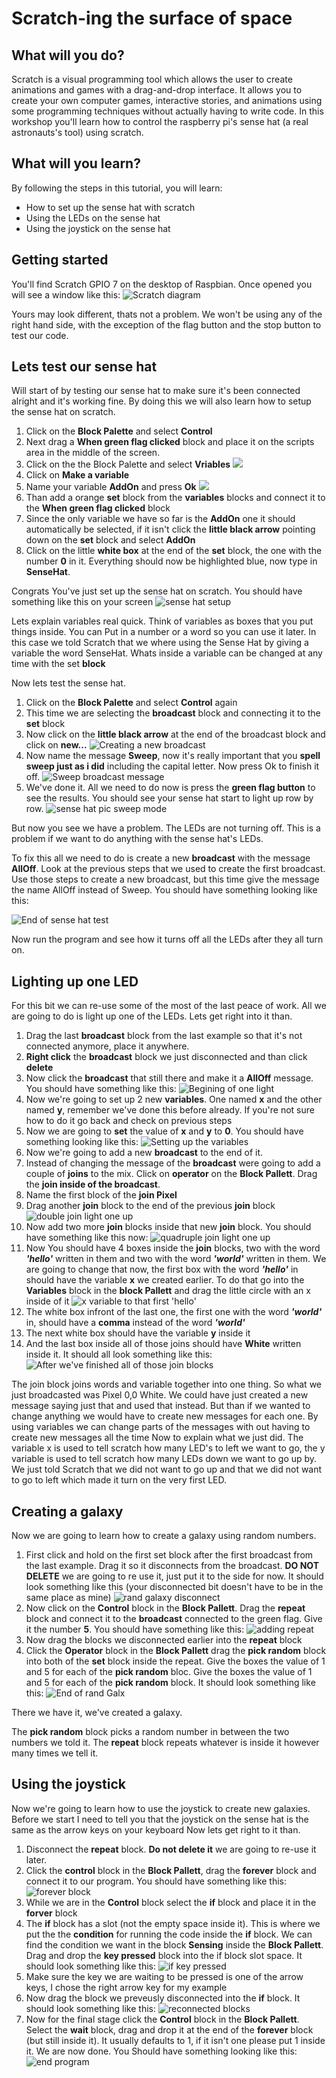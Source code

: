 # Scratch-ing the surface of space
## What will you do?
Scratch is a visual programming tool which allows the user to create animations and games with a drag-and-drop interface. It allows you to create your own computer games, interactive stories, and animations using some programming techniques without actually having to write code.
In this workshop you'll learn how to control the raspberry pi's sense hat (a real astronauts's tool) using scratch.
## What will you learn?
By following the steps in this tutorial, you will learn:

- How to set up the sense hat with scratch
- Using the LEDs on the sense hat
- Using the joystick on the sense hat

## Getting started
You'll find Scratch GPIO 7 on the desktop of Raspbian. Once opened you will see a window like this:
![Scratch diagram](pics/scratch-interface.png)

Yours may look different, thats not a problem.
We won't be using any of the right hand side, with the exception of the flag button and the stop button to test our code.

## Lets test our sense hat
Will start of by testing our sense hat to make sure it's been connected alright and it's working fine. By doing this we will also learn how to setup the sense hat on scratch.

1. Click on the **Block Palette** and select **Control**
2. Next drag a **When green flag clicked** block and place it on the scripts area in the middle of the screen.
3. Click on the the Block Palette and select **Vriables**
![](pics/clickVarBlock.png)
4. Click on **Make a variable**
5. Name your variable **AddOn** and press **Ok**
![](pics/nameVarAddOn.png)
6. Than add a orange **set** block from the **variables** blocks and connect it to the **When green flag clicked** block
7. Since the only variable we have so far is the **AddOn** one it should automatically be selected, if it isn't click the **little black arrow** pointing down on the **set** block and select **AddOn**
8. Click on the little **white box** at the end of the **set** block, the one with the number **0** in it. Everything should now be highlighted blue, now type in **SenseHat**.

Congrats You've just set up the sense hat on scratch. You should have something like this on your screen
![sense hat setup](pics/senseHatSetup.png)

Lets explain variables real quick. Think of variables as boxes that you put things inside. You can Put in a number or a word so you can use it later.
In this case we told Scratch that we where using the Sense Hat by giving a variable the word SenseHat.
Whats inside a variable can be changed at any time with the set **block**

Now lets test the sense hat.

1. Click on the **Block Palette** and select **Control** again
2. This time we are selecting the **broadcast** block and connecting it to the **set** block
3. Now click on the **little black arrow** at the end of the broadcast block and click on **new...**
![Creating a new broadcast](pics/newBroadcast.png)
4. Now name the message **Sweep**, now it's really important that you **spell sweep just as i did** including the capital letter. Now press Ok to finish it off.
![Sweep broadcast message](pics/messageNameSweep.png)
5. We've done it. All we need to do now is press the **green flag button** to see the results. You should see your sense hat start to light up row by row.
![sense hat pic sweep mode](pics/senseHatSweepMode.png)

But now you see we have a problem. The LEDs are not turning off. This is a problem if we want to do anything with the sense hat's LEDs.

To fix this all we need to do is create a new **broadcast** with the message **AllOff**. Look at the previous steps that we used to create the first broadcast. Use those steps to create a new broadcast, but this time give the message the name AllOff instead of Sweep.
You should have something looking like this:

![End of sense hat test](pics/endOfTestSenseHat.png)

Now run the program and see how it turns off all the LEDs after they all turn on.

## Lighting up one LED
For this bit we can re-use some of the most of the last peace of work. All we are going to do is light up one of the LEDs. Lets get right into it than.

1. Drag the last **broadcast** block from the last example so that it's not connected anymore, place it anywhere.
2. **Right click** the **broadcast** block we just disconnected and than click **delete**
3. Now click the **broadcast** that still there and make it a **AllOff** message. You should have something like this:
![Begining of one light](pics/beginingOfLightOneUp.png)
4. Now we're going to set up 2 new **variables**. One named **x** and the other named **y**, remember we've done this before already. If you're not sure how to do it go back and check on previous steps
5. Now we are going to **set** the value of **x** and **y** to **0**. You should have something looking like this:
![Setting up the variables](pics/setVarsUpForLightOne.png)
6. Now we're going to add a new **broadcast** to the end of it.
7. Instead of changing the message of the **broadcast** were going to add a couple of **joins** to the mix. Click on **operator** on the **Block Pallett**. Drag the **join inside of the broadcast**.
8. Name the first block of the **join Pixel**
9. Drag another **join** block to the end of the previous **join** block
![double join light one up](pics/doubleJoinLightOne.png)
10. Now add two more **join** blocks inside that new **join** block. You should have something like this now:
![quadruple join light one up](pics/quadrupleJoinLightOneUp.png)
11. Now You should have 4 boxes inside the **join** blocks, two with the word **_'hello'_** written in them and two with the word **_'world'_** written in them. We are going to change that now, the first box with the word **_'hello'_** in should have the variable **x** we created earlier. To do that go into the **Variables** block in the **block Pallett** and drag the little circle with an x inside of it ![x variable](pics/xVar.png) to that first 'hello'
12. The white box infront of the last one, the first one with the word **_'world'_** in, should have a **comma** instead of the word **_'world'_**  
13. The next white box should have the variable **y** inside it
14. And the last box inside all of those joins should have **White** written inside it. It should all look something like this:
![After we've finished all of those join blocks](pics/joinFinishedLightOneUp.png)

The join block joins words and variable together into one thing. So what we just broadcasted was Pixel 0,0 White. We could have just created a new message saying just that and used that instead. But than if we wanted to change anything we would have to create new messages for each one. By using variables we can change parts of the messages with out having to create new messages all the time
Now to explain what we just did. The variable x is used to tell scratch how many LED's to left we want to go, the y variable is used to tell scratch how many LEDs down we want to go up by. We just told Scratch that we did not want to go up and that we did not want to go to left which made it turn on the very first LED.

## Creating a galaxy
Now we are going to learn how to create a galaxy using random numbers.

1. First click and hold on the first set block after the first broadcast from the last example. Drag it so it disconnects from the broadcast. **DO NOT DELETE** we are going to re use it, just put it to the side for now. It should look something like this (your disconnected bit doesn't have to be in the same place as mine)
![rand galaxy disconnect](pics/randGalxDisconnect.png)
2. Now click on the **Control** block in the **Block Pallett**. Drag the **repeat** block and connect it to the **broadcast** connected to the green flag. Give it the number **5**. You should have something like this:
![adding repeat](pics/repeatRandGalx.png)
3. Now drag the blocks we disconnected earlier into the **repeat** block
4. Click the **Operator** block in the **Block Pallett** drag the **pick random** block into both of the **set** block inside the repeat. Give the boxes the value of 1 and 5 for each of the **pick random** bloc. Give the boxes the value of 1 and 5 for each of the **pick random** block. It should look something like this:
![End of rand Galx](pics/endRandGalx.png)

There we have it, we've created a galaxy.

The **pick random** block picks a random number in between the two numbers we told it.
The **repeat** block repeats whatever is inside it however many times we tell it.

## Using the joystick
Now we're going to learn how to use the joystick to create new galaxies. 
Before we start I need to tell you that the joystick on the sense hat is the same as the arrow keys on your keyboard
Now lets get right to it than.

1. Disconnect the **repeat** block. **Do not delete it** we are going to re-use it later.
2. Click the **control** block in the **Block Pallett**, drag the **forever** block and connect it to our program. You should have something like this:
![forever block](pics/foreverBlockSetup.png)
3. While we are in the **Control** block select the **if** block and place it in the **forver** block
4. The **if** block has a slot (not the empty space inside it). This is where we put the the **condition** for running the code inside the **if** block. We can find the condition we want in the block **Sensing** inside the **Block Pallett**. Drag and drop the **key pressed** block into the if block slot space. It should look something like this:
![if key pressed](pics/ifKeyPressed.png)
5. Make sure the key we are waiting to be pressed is one of the arrow keys, I chose the right arrow key for my example
6. Now drag the block we preveusly disconnected into the **if** block. It should look something like this:
![reconnected blocks](pics/reconBlockJoystick.png)
7. Now for the final stage click the **Control** block in the **Block Pallett**. Select the **wait** block, drag and drop it at the end of the **forever** block (but still inside it). It usually defaults to 1, if it isn't one please put 1 inside it. We are now done. You Should have something looking like this:
![end program](pics/endProgram.png)
